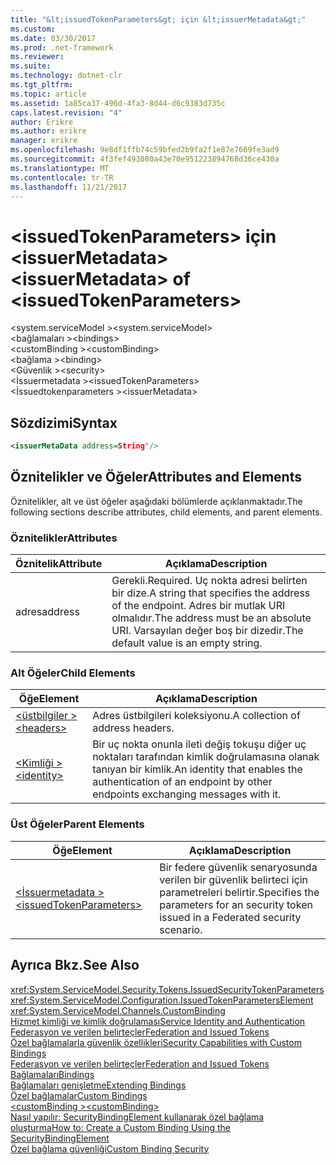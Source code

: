```yaml
---
title: "&lt;issuedTokenParameters&gt; için &lt;issuerMetadata&gt;"
ms.custom: 
ms.date: 03/30/2017
ms.prod: .net-framework
ms.reviewer: 
ms.suite: 
ms.technology: dotnet-clr
ms.tgt_pltfrm: 
ms.topic: article
ms.assetid: 1a85ca37-496d-4fa3-8d44-d6c9383d735c
caps.latest.revision: "4"
author: Erikre
ms.author: erikre
manager: erikre
ms.openlocfilehash: 9e8df1ffb74c59bfed2b9fa2f1e87e7669fe3ad9
ms.sourcegitcommit: 4f3fef493080a43e70e951223894768d36ce430a
ms.translationtype: MT
ms.contentlocale: tr-TR
ms.lasthandoff: 11/21/2017
---
```

# <a name="ltissuermetadatagt-of-ltissuedtokenparametersgt"></a><span data-ttu-id="67185-102">&lt;issuedTokenParameters&gt; için &lt;issuerMetadata&gt;</span><span class="sxs-lookup"><span data-stu-id="67185-102">&lt;issuerMetadata&gt; of &lt;issuedTokenParameters&gt;</span></span>
<span data-ttu-id="67185-103">\<system.serviceModel ></span><span class="sxs-lookup"><span data-stu-id="67185-103">\<system.serviceModel></span></span>  
<span data-ttu-id="67185-104">\<bağlamaları ></span><span class="sxs-lookup"><span data-stu-id="67185-104">\<bindings></span></span>  
<span data-ttu-id="67185-105">\<customBinding ></span><span class="sxs-lookup"><span data-stu-id="67185-105">\<customBinding></span></span>  
<span data-ttu-id="67185-106">\<bağlama ></span><span class="sxs-lookup"><span data-stu-id="67185-106">\<binding></span></span>  
<span data-ttu-id="67185-107">\<Güvenlik ></span><span class="sxs-lookup"><span data-stu-id="67185-107">\<security></span></span>  
<span data-ttu-id="67185-108">\<İssuermetadata ></span><span class="sxs-lookup"><span data-stu-id="67185-108">\<issuedTokenParameters></span></span>  
<span data-ttu-id="67185-109">\<İssuedtokenparameters ></span><span class="sxs-lookup"><span data-stu-id="67185-109">\<issuerMetadata></span></span>  
  
## <a name="syntax"></a><span data-ttu-id="67185-110">Sözdizimi</span><span class="sxs-lookup"><span data-stu-id="67185-110">Syntax</span></span>  
  
```xml  
<issuerMetaData address=String"/>  
```  
  
## <a name="attributes-and-elements"></a><span data-ttu-id="67185-111">Öznitelikler ve Öğeler</span><span class="sxs-lookup"><span data-stu-id="67185-111">Attributes and Elements</span></span>  
 <span data-ttu-id="67185-112">Öznitelikler, alt ve üst öğeler aşağıdaki bölümlerde açıklanmaktadır.</span><span class="sxs-lookup"><span data-stu-id="67185-112">The following sections describe attributes, child elements, and parent elements.</span></span>  
  
### <a name="attributes"></a><span data-ttu-id="67185-113">Öznitelikler</span><span class="sxs-lookup"><span data-stu-id="67185-113">Attributes</span></span>  
  
|<span data-ttu-id="67185-114">Öznitelik</span><span class="sxs-lookup"><span data-stu-id="67185-114">Attribute</span></span>|<span data-ttu-id="67185-115">Açıklama</span><span class="sxs-lookup"><span data-stu-id="67185-115">Description</span></span>|  
|---------------|-----------------|  
|<span data-ttu-id="67185-116">adres</span><span class="sxs-lookup"><span data-stu-id="67185-116">address</span></span>|<span data-ttu-id="67185-117">Gerekli.</span><span class="sxs-lookup"><span data-stu-id="67185-117">Required.</span></span> <span data-ttu-id="67185-118">Uç nokta adresi belirten bir dize.</span><span class="sxs-lookup"><span data-stu-id="67185-118">A string that specifies the address of the endpoint.</span></span> <span data-ttu-id="67185-119">Adres bir mutlak URI olmalıdır.</span><span class="sxs-lookup"><span data-stu-id="67185-119">The address must be an absolute URI.</span></span> <span data-ttu-id="67185-120">Varsayılan değer boş bir dizedir.</span><span class="sxs-lookup"><span data-stu-id="67185-120">The default value is an empty string.</span></span>|  
  
### <a name="child-elements"></a><span data-ttu-id="67185-121">Alt Öğeler</span><span class="sxs-lookup"><span data-stu-id="67185-121">Child Elements</span></span>  
  
|<span data-ttu-id="67185-122">Öğe</span><span class="sxs-lookup"><span data-stu-id="67185-122">Element</span></span>|<span data-ttu-id="67185-123">Açıklama</span><span class="sxs-lookup"><span data-stu-id="67185-123">Description</span></span>|  
|-------------|-----------------|  
|[<span data-ttu-id="67185-124">\<üstbilgiler ></span><span class="sxs-lookup"><span data-stu-id="67185-124">\<headers></span></span>](../../../../../docs/framework/configure-apps/file-schema/wcf/headers-element.md)|<span data-ttu-id="67185-125">Adres üstbilgileri koleksiyonu.</span><span class="sxs-lookup"><span data-stu-id="67185-125">A collection of address headers.</span></span>|  
|[<span data-ttu-id="67185-126">\<Kimliği ></span><span class="sxs-lookup"><span data-stu-id="67185-126">\<identity></span></span>](../../../../../docs/framework/configure-apps/file-schema/wcf/identity.md)|<span data-ttu-id="67185-127">Bir uç nokta onunla ileti değiş tokuşu diğer uç noktaları tarafından kimlik doğrulamasına olanak tanıyan bir kimlik.</span><span class="sxs-lookup"><span data-stu-id="67185-127">An identity that enables the authentication of an endpoint by other endpoints exchanging messages with it.</span></span>|  
  
### <a name="parent-elements"></a><span data-ttu-id="67185-128">Üst Öğeler</span><span class="sxs-lookup"><span data-stu-id="67185-128">Parent Elements</span></span>  
  
|<span data-ttu-id="67185-129">Öğe</span><span class="sxs-lookup"><span data-stu-id="67185-129">Element</span></span>|<span data-ttu-id="67185-130">Açıklama</span><span class="sxs-lookup"><span data-stu-id="67185-130">Description</span></span>|  
|-------------|-----------------|  
|[<span data-ttu-id="67185-131">\<İssuermetadata ></span><span class="sxs-lookup"><span data-stu-id="67185-131">\<issuedTokenParameters></span></span>](../../../../../docs/framework/configure-apps/file-schema/wcf/issuedtokenparameters.md)|<span data-ttu-id="67185-132">Bir federe güvenlik senaryosunda verilen bir güvenlik belirteci için parametreleri belirtir.</span><span class="sxs-lookup"><span data-stu-id="67185-132">Specifies the parameters for an security token issued in a Federated security scenario.</span></span>|  
  
## <a name="see-also"></a><span data-ttu-id="67185-133">Ayrıca Bkz.</span><span class="sxs-lookup"><span data-stu-id="67185-133">See Also</span></span>  
 <xref:System.ServiceModel.Security.Tokens.IssuedSecurityTokenParameters>  
 <xref:System.ServiceModel.Configuration.IssuedTokenParametersElement>  
 <xref:System.ServiceModel.Channels.CustomBinding>  
 [<span data-ttu-id="67185-134">Hizmet kimliği ve kimlik doğrulaması</span><span class="sxs-lookup"><span data-stu-id="67185-134">Service Identity and Authentication</span></span>](../../../../../docs/framework/wcf/feature-details/service-identity-and-authentication.md)  
 [<span data-ttu-id="67185-135">Federasyon ve verilen belirteçler</span><span class="sxs-lookup"><span data-stu-id="67185-135">Federation and Issued Tokens</span></span>](../../../../../docs/framework/wcf/feature-details/federation-and-issued-tokens.md)  
 [<span data-ttu-id="67185-136">Özel bağlamalarla güvenlik özellikleri</span><span class="sxs-lookup"><span data-stu-id="67185-136">Security Capabilities with Custom Bindings</span></span>](../../../../../docs/framework/wcf/feature-details/security-capabilities-with-custom-bindings.md)  
 [<span data-ttu-id="67185-137">Federasyon ve verilen belirteçler</span><span class="sxs-lookup"><span data-stu-id="67185-137">Federation and Issued Tokens</span></span>](../../../../../docs/framework/wcf/feature-details/federation-and-issued-tokens.md)  
 [<span data-ttu-id="67185-138">Bağlamaları</span><span class="sxs-lookup"><span data-stu-id="67185-138">Bindings</span></span>](../../../../../docs/framework/wcf/bindings.md)  
 [<span data-ttu-id="67185-139">Bağlamaları genişletme</span><span class="sxs-lookup"><span data-stu-id="67185-139">Extending Bindings</span></span>](../../../../../docs/framework/wcf/extending/extending-bindings.md)  
 [<span data-ttu-id="67185-140">Özel bağlamalar</span><span class="sxs-lookup"><span data-stu-id="67185-140">Custom Bindings</span></span>](../../../../../docs/framework/wcf/extending/custom-bindings.md)  
 [<span data-ttu-id="67185-141">\<customBinding ></span><span class="sxs-lookup"><span data-stu-id="67185-141">\<customBinding></span></span>](../../../../../docs/framework/configure-apps/file-schema/wcf/custombinding.md)  
 [<span data-ttu-id="67185-142">Nasıl yapılır: SecurityBindingElement kullanarak özel bağlama oluşturma</span><span class="sxs-lookup"><span data-stu-id="67185-142">How to: Create a Custom Binding Using the SecurityBindingElement</span></span>](../../../../../docs/framework/wcf/feature-details/how-to-create-a-custom-binding-using-the-securitybindingelement.md)  
 [<span data-ttu-id="67185-143">Özel bağlama güvenliği</span><span class="sxs-lookup"><span data-stu-id="67185-143">Custom Binding Security</span></span>](../../../../../docs/framework/wcf/samples/custom-binding-security.md)

